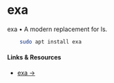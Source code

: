 # exa

exa &bull; A modern replacement for ls.

```zsh
    sudo apt install exa
```

#### Links &amp; Resources

- [exa &rarr;](https://the.exa.website/)
